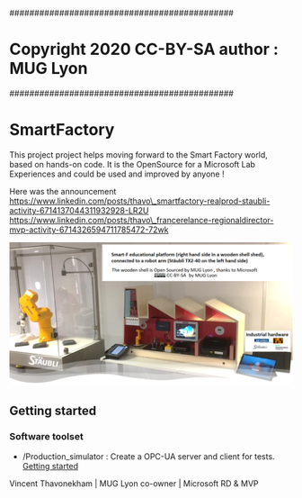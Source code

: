 #############################################

# Copyright 2020 CC-BY-SA author : MUG Lyon

#############################################

# SmartFactory

This project project helps moving forward to the Smart Factory world, based on hands-on code.
It is the OpenSource for a Microsoft Lab Experiences and could be used and improved by anyone !

Here was the announcement
https://www.linkedin.com/posts/thavo\_smartfactory-realprod-staubli-activity-6714137044311932928-LR2U
https://www.linkedin.com/posts/thavo\_francerelance-regionaldirector-mvp-activity-6714326594711785472-72wk

![Smart-F-Educational-platform.png](https://github.com/muglyon/SmartFactory/blob/master/Resources/Smart-F-Educational-platform.png?raw=true)

## Getting started
### Software toolset

 - /Production_simulator : Create a OPC-UA server and client for tests. [Getting started](https://github.com/muglyon/SmartFactory/blob/master/Production_simulator "Getting started")

Vincent Thavonekham \| MUG Lyon co\-owner \| Microsoft RD & MVP
